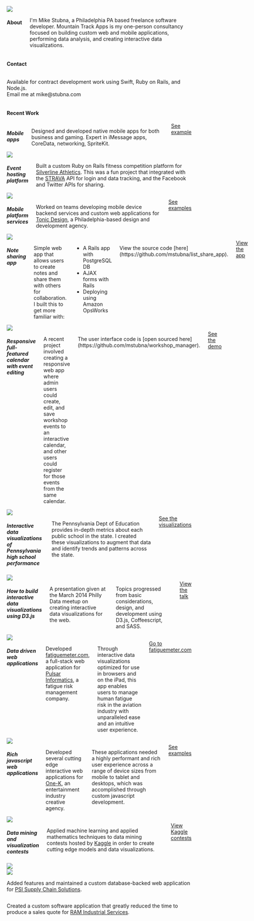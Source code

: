 <div class="container">
  <div class="row header">
  	<div class="medium-6 small-12 columns">
  	  <img src='images/logo_med_no_bg.png'>
  	</div>
  	<div class="medium-5 small-12 medium-offset-1 columns">
  	  <h4>About</h4>
  	  <p>I'm Mike Stubna, a Philadelphia PA based freelance software developer. Mountain Track Apps is my one-person consultancy focused on building custom web and mobile applications, performing data analysis, and creating interactive data visualizations.
  	</div>
  </div>

  <div class="row">
    <div class="small-12 columns">
      <h4>Contact</h4>
    </div>
  </div>
  <div class="row contact">
    <div class="small-12 columns">
      <p>Available for contract development work using Swift, Ruby on Rails, and Node.js.<br>
      Email me at <span>mike@stubna.com</span></p>
    </div>
  </div>

  <div class="row">
    <div class="small-12 columns">
      <h4>Recent Work</h4>
    </div>
  </div>

  <div class="project row">
    <div class="small-12 medium-7 columns">
      <h5>Mobile apps</h5>
      <p>Designed and developed native mobile apps for both business and gaming. Expert in iMessage apps, CoreData, networking, SpriteKit.</p>
      <a href="http://wordl.es/" target="_blank" class="button small radius">See example</a>
    </div>
    <div class="small-12 medium-5 columns">
      <a href="http://wordl.es/" target="_blank">
        <img src='images/wordles.png'/>
      </a>
    </div>
  </div>

  <div class="project row">
    <div class="small-12 medium-7 columns">
      <h5>Event hosting platform</h5>
      <p>Built a custom Ruby on Rails fitness competition platform for <a href="http://silverlineathletics.com/">Silverline Athletics</a>. This was a fun project that integrated with the <a href="https://www.strava.com/" target="_blank">STRAVA</a> API for login and data tracking, and the Facebook and Twitter APIs for sharing.</p>
    </div>
    <div class="small-12 medium-5 columns">
      <img src='images/silverline.png'>
    </div>
  </div>

  <div class="project row">
    <div class="small-12 medium-7 columns">
      <h5>Mobile platform services</h5>
      <p>Worked on teams developing mobile device backend services and custom web applications for <a href="http://tonicdesign.com/">Tonic Design</a>, a Philadelphia-based design and development agency.</p>
      <a href="http://tonicdesign.com/" target="_blank" class="button small radius">See examples</a>
    </div>
    <div class="small-12 medium-5 columns">
      <a href="http://tonicdesign.com/" target="_blank"><img src='images/tonic.png'></a>
    </div>
  </div>

  <div class="project row">
    <div class="small-12 medium-7 columns">
      <h5>Note sharing app</h5>
      <p>
        Simple web app that allows users to create notes and share them with others for collaboration. I built this to get more familiar with:
      </p>
      <ul>
        <li>A Rails app with PostgreSQL DB</li>
        <li>AJAX forms with Rails</li>
        <li>Deploying using Amazon OpsWorks</li>
      </ul>
      <p>
        View the source code [here](https://github.com/mstubna/list_share_app).
      </p>
      <a href="http://sharemynotes.co" class="button small radius">View the app</a>
    </div>
    <div class="small-12 medium-5 columns">
      <a href="http://sharemynotes.co"><img src='images/note_share_app.png'></a>
    </div>
  </div>

  <div class="project row">
    <div class="small-12 medium-7 columns">
      <h5>Responsive full-featured calendar with event editing</h5>
      <p>
        A recent project involved creating a responsive web app where admin users could create, edit, and save workshop events to an interactive calendar, and other users could register for those events from the same calendar.
      </p>
      <p>
        The user interface code is [open sourced here](https://github.com/mstubna/workshop_manager).
      </p>
      <a href="http://workshopmanager.s3-website-us-east-1.amazonaws.com" class="button small radius">See the demo</a>
    </div>
    <div class="small-12 medium-5 columns">
      <a href="http://workshopmanager.s3-website-us-east-1.amazonaws.com"><img src='images/workshop_manager.png'></a>
    </div>
  </div>

  <div class="project row">
    <div class="small-12 medium-7 columns">
      <h5>Interactive data visualizations of Pennsylvania high school performance</h5>
      <p>
        The Pennsylvania Dept of Education provides in-depth metrics about each public school in the state. I created these visualizations to augment that data and identify trends and patterns across the state.
      </p>
      <a href="pa_schools" class="button small radius">See the visualizations</a>
    </div>
    <div class="small-12 medium-5 columns">
      <a href="pa_schools"><img src='images/pa_schools.png'></a>
    </div>
  </div>

  <div class="project row">
    <div class="small-12 medium-7 columns">
      <h5>How to build interactive data visualizations using D3.js</h5>
      <p>A presentation given at the March 2014 Philly Data meetup on creating interactive data visualizations for the web.</p>
      <p>Topics progressed from basic considerations, design, and development using D3.js, Coffeescript, and SASS.</p>
      <a href="data_viz" class="button small radius">View the talk</a>
    </div>
    <div class="small-12 medium-5 columns">
      <a href="data_viz"><img src='images/data_viz_3.png'></a>
    </div>
  </div>

  <div class="project row">
    <div class="small-12 medium-7 columns">
      <h5>Data driven web applications</h5>
      <p>Developed <a href="http://fatiguemeter.com" target="_blank">fatiguemeter.com</a>, a full-stack web application for <a href="http://pulsarinformatics.com" target="_blank">Pulsar Informatics</a>, a fatigue risk management company.</p>
      <p>Through interactive data visualizations optimized for use in browsers and on the iPad, this app enables users to manage human fatigue risk in the aviation industry with unparalleled ease and an intuitive user experience.</p>
      <a href="http://fatiguemeter.com" target="_blank" class="button small radius">Go to fatiguemeter.com</a>
    </div>
    <div class="small-12 left medium-4 columns">
      <a href="http://fatiguemeter.com" target="_blank"><img src='images/fatigue_meter.png'></a>
    </div>
  </div>

  <div class="project row">
    <div class="small-12 medium-7 columns">
      <h5>Rich javascript web applications</h5>
      <p>Developed several cutting edge interactive web applications for <a href="http://one-k.com">One-K</a>, an entertainment industry creative agency.</p>
      <p>These applications needed a highly performant and rich user experience across a range of device sizes from mobile to tablet and desktops, which was accomplished through custom javascript development.</p>
      <a href="http://work.one-k.com/" target="_blank" class="button small radius">See examples</a>
    </div>
    <div class="small-12 medium-5 columns">
      <a href="http://http://work.one-k.com/" target="_blank"><img src='images/one_k_mos.png'></a>
    </div>
  </div>

  <div class="project row">
    <div class="small-12 medium-4 columns">
      <h5>Data mining and visualization contests</h5>
    	<p>Applied machine learning and applied mathematics techniques to data mining contests hosted by <a href="http://www.kaggle.com" target="_blank">Kaggle</a> in order to create cutting edge models and data visualizations.</p>
      <a href="http://www.kaggle.com/users/50679/mike-stubna" target="_blank" class="button small radius">View Kaggle contests</a>
    </div>
    <div class="small-6 medium-4 columns">
      <a href="https://www.kaggle.com/c/harvard-business-review-vision-statement-prospect/prospector#120" target="_blank"><img src='images/kaggle_2.png'></a>
    </div>
    <div class="small-6 medium-4 columns">
      <a href="https://www.kaggle.com/c/harvard-business-review-vision-statement-prospect/prospector#120" target="_blank"><img src='images/kaggle.png'></a>
    </div>
  </div>

  <div class="project row">
    <div class="small-12 columns">
  	 <p>Added features and maintained a custom database-backed web application for <a href="http://www.psiscs.com" target="_blank">PSI Supply Chain Solutions</a>.</p>
    </div>
  </div>
  <div class="project row">
    <div class="small-12 columns">
  	 <p>Created a custom software application that greatly reduced the time to produce a sales quote for <a href="http://ramindustrialservices.com/" target="_blank">RAM Industrial Services</a>.</p>
    </div>
  </div>

</div>
